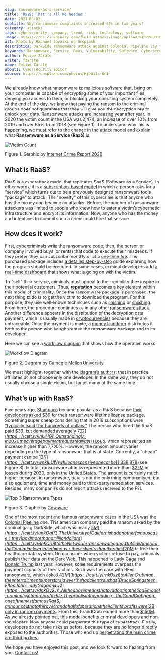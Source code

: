 ```yaml
---
slug: ransomware-as-a-service/
title: 'RaaS: That''s All We Needed!'
date: 2021-06-02
subtitle: Why ransomware complaints increased 65% in two years?
category: attacks
tags: cybersecurity, company, trend, risk, technology, software
image: https://res.cloudinary.com/fluid-attacks/image/upload/v1622639187/blog/raas/cover_pt6ovb.webp
alt: Photo by Raphael Lovaski on Unsplash
description: DarkSide ransomware attack against Colonial Pipeline lay the cards on the table. Ransomware as a Service is at the forefront and here is what we know about it.
keywords: Ransomware, Service, Raas, Vulnerability, Software, Cybersecurity, Ethical Hacking, Processor, Pentesting
author: Felipe Zárate
writer: fzarate
name: Felipe Zárate
about1: Cybersecurity Editor
source: https://unsplash.com/photos/RjD01Is-KnI
---
```


We already know what [ransomware](../ransomware/) is: malicious software
that, being on your computer, is capable of encrypting some of your
important files, denying you access to them, or blocking your operating
system completely. At the end of the day, we know that paying the ransom
to the criminal groups does not guarantee that they will give you the
decryption key to unlock [your data](https://cutt.ly/snkgWa8).
Ransomware attacks are increasing year after year. In 2020 the victim
count in the USA was 2,474; an increase of over 20% from 2019 and over
65% from 2018 (see Figure 1). To understand why this is happening, we
must refer to the change in the attack model and explain what
**Ransomware as a Service (RaaS)** is.

<div class="imgblock">

![Victim Count](https://res.cloudinary.com/fluid-attacks/image/upload/v1622639187/blog/raas/figure1_bvtnmi.webp)

<div class="title">

Figure 1. Graphic by [Internet Crime
Report 2020](https://cutt.ly/mnkPgpH)

</div>

</div>

## What is RaaS?

RaaS is a cyberattack model that replicates SaaS (Software as a
Service). In other words, it is a [subscription-based
model](https://cutt.ly/inkPsE7) in which a person asks for a “service”
which turns out to be a previously designed ransomware tools "package"
to attack. The "novelty" of this cybercrime is that anyone who has the
money can become an attacker. Before, the number of ransomware attackers
was limited to people who knew how to enter a victim’s cybernetic
infrastructure and encrypt its information. Now, anyone who has the
money and intentions to commit such a crime could hire that service.

## How does it work?

First, cybercriminals write the ransomware code; then, the person or
company involved buys (or rents) that code to execute their misdeeds. If
they prefer, they can subscribe monthly or at a [one-time
fee](https://cutt.ly/nnkUXle). The purchased package includes [a
detailed step-by-step](https://cutt.ly/wnkUSJ8) guide explaining how the
program should be executed. In some cases, criminal developers add [a
real-time dashboard](https://cutt.ly/ZnkhQh6) that shows what is going
on with the victim.

To "sell" their service, criminals must appeal to the credibility they
inspire in their potential customers. Thus,
[**reputation**](https://cutt.ly/nnkUXle) becomes a key element within
this model of criminality. Once the ransomware package is purchased, the
next thing to do is to get the victim to download the program. For this
purpose, they use well-known techniques such as [phishing](../phishing/)
or [smishing](../smishing). From here, the procedure continues as in any
other [ransomware attack](../ransomware). Another difference appears in
the distribution of the decryption data payment, which is usually made
in [cryptocurrencies](https://cutt.ly/dnkUMwu) because they are
untraceable. Once the payment is made, a [money
launderer](https://cutt.ly/inkU2h8) distributes it both to the person
who bought/rented the ransomware package and to its developer.

Here we can see a [workflow diagram](https://cutt.ly/wnkUSJ8) that shows
how the operation works:

<div class="imgblock">

![Workflow Diagram](https://res.cloudinary.com/fluid-attacks/image/upload/v1622639187/blog/raas/figure2_tzkajt.webp)

<div class="title">

Figure 2. Diagram by [Carnegie Mellon
University](https://cutt.ly/wnkUSJ8)

</div>

</div>

We must highlight, together with the [diagram’s
authors](https://cutt.ly/wnkUSJ8), that in practice affiliates do not
choose only one developer. In the same way, they do not usually choose a
single victim, but target many at the same time.

## What’s up with RaaS?

Five years ago, [Stampado](https://cutt.ly/bnkkbFF) became popular as a
RaaS because [their developers asked $39](https://cutt.ly/lnkIont) for
their ransomware lifetime license package. Something super cheap
considering that in 2016 subscriptions were [“typically \[sold\] for
hundreds of dollars.”](https://cutt.ly/VnkIscy) The person who hired the
RaaS paid $39, but [demanded averagely $722](https://cutt.ly/jnkIHGi).
Outstandingly, in 2020 the average payment requested was
[$111,605](https://cutt.ly/wnkILUW). which represented an increase
higher than 7,700%. However, the ransom amount varies depending on the
type of ransomware that is at stake. Currently, a "cheap" payment can be
[$12K](https://cutt.ly/wnkILUW) while an expensive one can be
[$1,339,878](https://cutt.ly/jnkICV5) (see Figure 3). In total,
ransomware attacks represented more than
[$29M](https://www.ic3.gov/Media/PDF/AnnualReport/2020_IC3Report.pdf) in
losses during 2020, only in the United States. The amount is certainly
much higher because, in ransomware, data is not the only thing
compromised, but also equipment, time and money paid to third-party
remediation services. Besides, many companies do not report attacks
received to the FBI.

<div class="imgblock">

![Top 3 Ransomware Types](https://res.cloudinary.com/fluid-attacks/image/upload/v1622639187/blog/raas/figure3_yfqmlw.webp)

<div class="title">

Figure 3. Graphic by [Coveware](https://cutt.ly/wnkILUW)

</div>

</div>

One of the most recent and famous ransomware cases in the USA was the
[Colonial Pipeline](../pipeline-ransomware-darkside/) one. This american
company paid the ransom asked by the criminal gang DarkSide, which was
nearly [$5M](https://cutt.ly/unkOqfK). The University of California had
another famous case: they [paid more than a million
dollars](https://cutt.ly/BnkOrIB) to the Netwalker ransomware gang.
Outside America, the Conti attack was also famous: they asked Irish
authorities [$20M](https://cutt.ly/xnkOorA) to free their healthcare
data system. On occasions when victims refuse to pay, criminals publish
their data on the [Dark Web](../dark-web/). This happened to [Lady
Gaga](https://cutt.ly/HnkOs3t) and [Donald
Trump](https://cutt.ly/gnkOjR7) last year. However, some requirements
overpass the payment capacity of their victims. Such was the case with
REvil ransomware, which asked [$42M](https://cutt.ly/rnkOxzi) to Allen
Grubman, the entertainment superstars lawyer (he had clients such as
[Bruce Springsteen, Elton John, Lady Gaga and
U2](https://cutt.ly/dnkOv2u)). All the above means that by adopting the
SaaS model, criminals get more profitable. The proof is in the pudding:
the GandCrab gang, one of the most famous RaaS, announced that after a
year and a half of operations their clients' profits were [$2B only in
ransom payments](https://cutt.ly/dnkOQRK). From this, GrandCrab earned
more than [$150M](https://cutt.ly/2nkOEWs). As we already pointed out,
this model benefits criminal developers and non-developers. Now anyone
could perpetrate this type of cyberattack. Finally, developers do not
take risks as before, because they are no longer directly exposed to the
authorities. Those who end up [perpetrating the main crime are third
parties.](https://cutt.ly/2nkOUga)

We hope you have enjoyed this post, and we look forward to hearing from
you. [Contact us\!](../../contact-us/)
